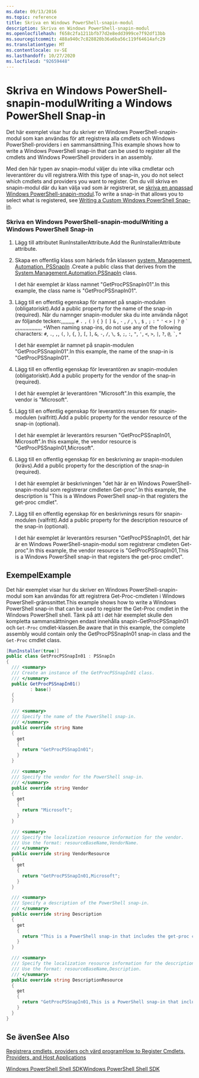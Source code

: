 ```yaml
---
ms.date: 09/13/2016
ms.topic: reference
title: Skriva en Windows PowerShell-snapin-modul
description: Skriva en Windows PowerShell-snapin-modul
ms.openlocfilehash: f658c2fa1211bfb77d2e8edd3999ce7f92df13bb
ms.sourcegitcommit: 488a940c7c828820b36a6ba56c119f64614afc29
ms.translationtype: MT
ms.contentlocale: sv-SE
ms.lasthandoff: 10/27/2020
ms.locfileid: "92659448"
---
```

# <a name="writing-a-windows-powershell-snap-in"></a><span data-ttu-id="c73ef-103">Skriva en Windows PowerShell-snapin-modul</span><span class="sxs-lookup"><span data-stu-id="c73ef-103">Writing a Windows PowerShell Snap-in</span></span>

<span data-ttu-id="c73ef-104">Det här exemplet visar hur du skriver en Windows PowerShell-snapin-modul som kan användas för att registrera alla cmdlets och Windows PowerShell-providers i en sammansättning.</span><span class="sxs-lookup"><span data-stu-id="c73ef-104">This example shows how to write a Windows PowerShell snap-in that can be used to register all the cmdlets and Windows PowerShell providers in an assembly.</span></span>

<span data-ttu-id="c73ef-105">Med den här typen av snapin-modul väljer du inte vilka cmdletar och leverantörer du vill registrera.</span><span class="sxs-lookup"><span data-stu-id="c73ef-105">With this type of snap-in, you do not select which cmdlets and providers you want to register.</span></span> <span data-ttu-id="c73ef-106">Om du vill skriva en snapin-modul där du kan välja vad som är registrerat, se [skriva en anpassad Windows PowerShell-snapin-modul](./writing-a-custom-windows-powershell-snap-in.md).</span><span class="sxs-lookup"><span data-stu-id="c73ef-106">To write a snap-in that allows you to select what is registered, see [Writing a Custom Windows PowerShell Snap-in](./writing-a-custom-windows-powershell-snap-in.md).</span></span>

### <a name="writing-a-windows-powershell-snap-in"></a><span data-ttu-id="c73ef-107">Skriva en Windows PowerShell-snapin-modul</span><span class="sxs-lookup"><span data-stu-id="c73ef-107">Writing a Windows PowerShell Snap-in</span></span>

1. <span data-ttu-id="c73ef-108">Lägg till attributet RunInstallerAttribute.</span><span class="sxs-lookup"><span data-stu-id="c73ef-108">Add the RunInstallerAttribute attribute.</span></span>

2. <span data-ttu-id="c73ef-109">Skapa en offentlig klass som härleds från klassen [system. Management. Automation. PSSnapIn](/dotnet/api/System.Management.Automation.PSSnapIn) .</span><span class="sxs-lookup"><span data-stu-id="c73ef-109">Create a public class that derives from the [System.Management.Automation.PSSnapIn](/dotnet/api/System.Management.Automation.PSSnapIn) class.</span></span>

    <span data-ttu-id="c73ef-110">I det här exemplet är klass namnet "GetProcPSSnapIn01".</span><span class="sxs-lookup"><span data-stu-id="c73ef-110">In this example, the class name is "GetProcPSSnapIn01".</span></span>

3. <span data-ttu-id="c73ef-111">Lägg till en offentlig egenskap för namnet på snapin-modulen (obligatoriskt).</span><span class="sxs-lookup"><span data-stu-id="c73ef-111">Add a public property for the name of the snap-in (required).</span></span> <span data-ttu-id="c73ef-112">När du namnger snapin-moduler ska du inte använda något av följande tecken:,,,,,,,,, `#` `.` `,` `(` `)` `{` `}` `[` `]` `&` , `-` , `/` , `\` , `$` , `;` `:` `"` `'` `<` `>` `|` `?` `@` `` ` `` ,,,,,,,,,,,,,,,,,, `*`</span><span class="sxs-lookup"><span data-stu-id="c73ef-112">When naming snap-ins, do not use any of the following characters: `#`, `.`, `,`, `(`, `)`, `{`, `}`, `[`, `]`, `&`, `-`, `/`, `\`, `$`, `;`, `:`, `"`, `'`, `<`, `>`, `|`, `?`, `@`, `` ` ``, `*`</span></span>

    <span data-ttu-id="c73ef-113">I det här exemplet är namnet på snapin-modulen "GetProcPSSnapIn01".</span><span class="sxs-lookup"><span data-stu-id="c73ef-113">In this example, the name of the snap-in is "GetProcPSSnapIn01".</span></span>

4. <span data-ttu-id="c73ef-114">Lägg till en offentlig egenskap för leverantören av snapin-modulen (obligatoriskt).</span><span class="sxs-lookup"><span data-stu-id="c73ef-114">Add a public property for the vendor of the snap-in (required).</span></span>

    <span data-ttu-id="c73ef-115">I det här exemplet är leverantören "Microsoft".</span><span class="sxs-lookup"><span data-stu-id="c73ef-115">In this example, the vendor is "Microsoft".</span></span>

5. <span data-ttu-id="c73ef-116">Lägg till en offentlig egenskap för leverantörs resursen för snapin-modulen (valfritt).</span><span class="sxs-lookup"><span data-stu-id="c73ef-116">Add a public property for the vendor resource of the snap-in (optional).</span></span>

    <span data-ttu-id="c73ef-117">I det här exemplet är leverantörs resursen "GetProcPSSnapIn01, Microsoft".</span><span class="sxs-lookup"><span data-stu-id="c73ef-117">In this example, the vendor resource is "GetProcPSSnapIn01,Microsoft".</span></span>

6. <span data-ttu-id="c73ef-118">Lägg till en offentlig egenskap för en beskrivning av snapin-modulen (krävs).</span><span class="sxs-lookup"><span data-stu-id="c73ef-118">Add a public property for the description of the snap-in (required).</span></span>

    <span data-ttu-id="c73ef-119">I det här exemplet är beskrivningen "det här är en Windows PowerShell-snapin-modul som registrerar cmdleten Get-proc".</span><span class="sxs-lookup"><span data-stu-id="c73ef-119">In this example, the description is "This is a Windows PowerShell snap-in that registers the  get-proc cmdlet".</span></span>

7. <span data-ttu-id="c73ef-120">Lägg till en offentlig egenskap för en beskrivnings resurs för snapin-modulen (valfritt).</span><span class="sxs-lookup"><span data-stu-id="c73ef-120">Add a public property for the description resource of the snap-in (optional).</span></span>

    <span data-ttu-id="c73ef-121">I det här exemplet är leverantörs resursen "GetProcPSSnapIn01, det här är en Windows PowerShell-snapin-modul som registrerar cmdleten Get-proc".</span><span class="sxs-lookup"><span data-stu-id="c73ef-121">In this example, the vendor resource is "GetProcPSSnapIn01,This is a Windows PowerShell snap-in  that registers the get-proc cmdlet".</span></span>

## <a name="example"></a><span data-ttu-id="c73ef-122">Exempel</span><span class="sxs-lookup"><span data-stu-id="c73ef-122">Example</span></span>

<span data-ttu-id="c73ef-123">Det här exemplet visar hur du skriver en Windows PowerShell-snapin-modul som kan användas för att registrera Get-Proc-cmdleten i Windows PowerShell-gränssnittet.</span><span class="sxs-lookup"><span data-stu-id="c73ef-123">This example shows how to write a Windows PowerShell snap-in that can be used to register the Get-Proc cmdlet in the Windows PowerShell shell.</span></span> <span data-ttu-id="c73ef-124">Tänk på att i det här exemplet skulle den kompletta sammansättningen endast innehålla snapin-GetProcPSSnapIn01 och `Get-Proc` cmdlet-klassen.</span><span class="sxs-lookup"><span data-stu-id="c73ef-124">Be aware that in this example, the complete assembly would contain only the GetProcPSSnapIn01 snap-in class and the `Get-Proc` cmdlet class.</span></span>

```csharp
[RunInstaller(true)]
public class GetProcPSSnapIn01 : PSSnapIn
{
  /// <summary>
  /// Create an instance of the GetProcPSSnapIn01 class.
  /// </summary>
  public GetProcPSSnapIn01()
         : base()
  {
  }

  /// <summary>
  /// Specify the name of the PowerShell snap-in.
  /// </summary>
  public override string Name
  {
    get
    {
      return "GetProcPSSnapIn01";
    }
  }

  /// <summary>
  /// Specify the vendor for the PowerShell snap-in.
  /// </summary>
  public override string Vendor
  {
    get
    {
      return "Microsoft";
    }
  }

  /// <summary>
  /// Specify the localization resource information for the vendor.
  /// Use the format: resourceBaseName,VendorName.
  /// </summary>
  public override string VendorResource
  {
    get
    {
      return "GetProcPSSnapIn01,Microsoft";
    }
  }

  /// <summary>
  /// Specify a description of the PowerShell snap-in.
  /// </summary>
  public override string Description
  {
    get
    {
      return "This is a PowerShell snap-in that includes the get-proc cmdlet.";
    }
  }

  /// <summary>
  /// Specify the localization resource information for the description.
  /// Use the format: resourceBaseName,Description.
  /// </summary>
  public override string DescriptionResource
  {
    get
    {
      return "GetProcPSSnapIn01,This is a PowerShell snap-in that includes the get-proc cmdlet.";
    }
  }
}
```

## <a name="see-also"></a><span data-ttu-id="c73ef-125">Se även</span><span class="sxs-lookup"><span data-stu-id="c73ef-125">See Also</span></span>

<span data-ttu-id="c73ef-126">[Registrera cmdlets, providers och värd program](/previous-versions/ms714644(v=vs.85))</span><span class="sxs-lookup"><span data-stu-id="c73ef-126">[How to Register Cmdlets, Providers, and Host Applications](/previous-versions/ms714644(v=vs.85))</span></span>

[<span data-ttu-id="c73ef-127">Windows PowerShell Shell SDK</span><span class="sxs-lookup"><span data-stu-id="c73ef-127">Windows PowerShell Shell SDK</span></span>](../windows-powershell-reference.md)
